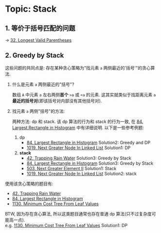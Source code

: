 # Topic: Stack

## 1. 等价于括号匹配的问题

-> [32. Longest Valid Parentheses][4]

## 2. Greedy by Stack

这些问题的共同点是: 存在某种贪心策略为"找元素 `a` 两侧最近的'括号'"的贪心算法.

1. 什么是元素 `a` 两侧最近的"括号"?

    数组 `A` 中元素 `a` 左右两侧**首个** `>a` 或 `<a` 的元素. 这其实就类似于找距离元素 `a` **最近的括号对**(即该括号对内部没有其他括号对).

2. 找元素 `a` 两侧"括号"的方法:

    两种方法: dp 和 stack. 该 dp 算法的行为和 stack 的行为一致, 在 [84. Largest Rectangle in Histogram][1] 中有详细说明. 以下是一些参考例题:

    1. dp
        - [84. Largest Rectangle in Histogram][1] Solution2: Greedy and DP
        - [1019. Next Greater Node In Linked List][2] Solution1: DP
    2. **stack**
        - [42. Trapping Rain Water][5] Solution3: Greedy by Stack
        - [84. Largest Rectangle in Histogram][1] Solution3: Greedy by Stack
        - [503. Next Greater Element II][6] Solution1: Stack
        - [1019. Next Greater Node In Linked List][2] Solution2: stack

使用该贪心策略的题目有:

- [42. Trapping Rain Water][5]
- [84. Largest Rectangle in Histogram][1]
- [1130. Minimum Cost Tree From Leaf Values][3]

BTW, 因为存在贪心算法, 所以这类题目通常也存在普通 dp 算法(只不过复杂度可能高一点).  
e.g. [1130. Minimum Cost Tree From Leaf Values][3] Solution1: DP

[1]: ../solutions/84.largest-rectanglein-histogram.md
[2]: ../solutions/1019.next-greater-node-in-linked-list.md
[3]: ../solutions/1130.minimum-cost-tree-from-leaf-values.md
[4]: ../solutions/32.longest-valid-parentheses.md
[5]: ../solutions/42.trapping-rain-water.md
[6]: ../solutions/503.next-greater-element-ii.md
[7]: ../solutions/739.daily-temperatures.md
[8]: ../solutions/844.backspace-string-compare.md
